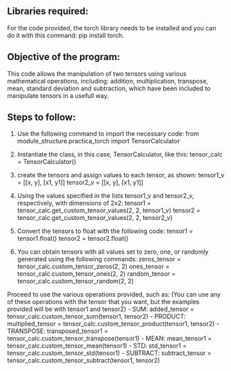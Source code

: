 ## Libraries required:
For the code provided, the torch library needs to be installed and you can do it with this command: pip install torch.

## Objective of the program:
This code allows the manipulation of two tensors using various mathematical operations, including: addition, multiplication, transpose, mean, standard deviation and subtraction, which have been included to manipulate tensors in a usefull way.

## Steps to follow:
1. Use the following command to import the necessary code:
from module_structure.practica_torch import TensorCalculator

2. Instantiate the class, in this case, TensorCalculator, like this:
tensor_calc = TensorCalculator()

3. create the tensors and assign values to each tensor, as shown:
tensor1_v = [[x, y], [x1, y1]] 
tensor2_v = [[x, y], [x1, y1]]  

4. Using the values specified in the lists tensor1_v and tensor2_v, respectively, with dimensions of 2x2:
tensor1 = tensor_calc.get_custom_tensor_values(2, 2, tensor1_v)
tensor2 = tensor_calc.get_custom_tensor_values(2, 2, tensor2_v)

5. Convert the tensors to float with the following code:
tensor1 = tensor1.float()
tensor2 = tensor2.float()

6. You can obtain tensors with all values set to zero, one, or randomly generated using the following commands: 
zeros_tensor = tensor_calc.custom_tensor_zeros(2, 2)
ones_tensor = tensor_calc.custom_tensor_ones(2, 2)
random_tensor = tensor_calc.custom_tensor_random(2, 2)

Proceed to use the various operations provided, such as:
(You can use any of these operations with the tensor that you want, but the examples provided will be with tensor1 and tensor2)
    - SUM: added_tensor = tensor_calc.custom_tensor_sum(tensor1, tensor2)
    - PRODUCT: multiplied_tensor = tensor_calc.custom_tensor_product(tensor1, tensor2)
    - TRANSPOSE: transposed_tensor1 = tensor_calc.custom_tensor_transpose(tensor1)
    - MEAN: mean_tensor1 = tensor_calc.custom_tensor_mean(tensor1)
    - STD: std_tensor1 = tensor_calc.custom_tensor_std(tensor1)
    - SUBTRACT: subtract_tensor = tensor_calc.custom_tensor_subtract(tensor1, tensor2)
    
